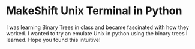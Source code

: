# MakeShift Unix Terminal in Python

I was learning Binary Trees in class and became fascinated with how they worked. I wanted to try an emulate Unix in python using the binary trees I learned. Hope you found this intuitive! 

